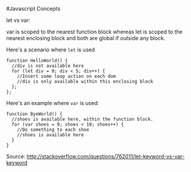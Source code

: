 #Javascript Concepts

let vs var:

var is scoped to the nearest function block whereas let is scoped to the nearest enclosing block and both are global if outside any block.

Here's a scenario where `let` is used

```
function HelloWorld() {
  //div is not available here
  for (let div = 0; div < 5; div++) {
    //Insert some loop action on each dom
    //div is only available within this enclosing block
  };
};
```

Here's an example where `var` is used:
```
function ByeWorld() {
  //shoes is available here, within the function block.
  for (var shoes = 0; shoes < 10; shoes++) {
    //Do something to each shoe
    //shoes is available here
  }
}
```


Source: http://stackoverflow.com/questions/762011/let-keyword-vs-var-keyword
